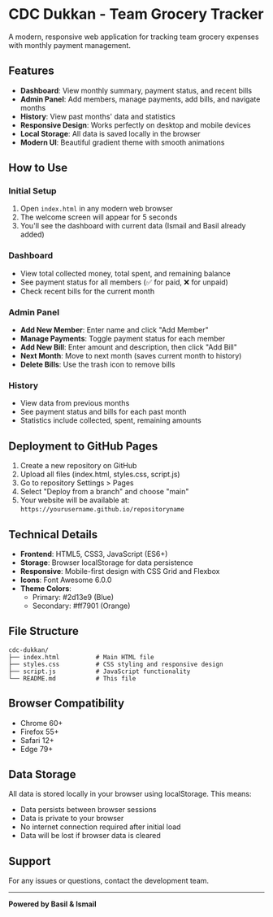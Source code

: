 # CDC Dukkan - Team Grocery Tracker

A modern, responsive web application for tracking team grocery expenses with monthly payment management.

## Features

- **Dashboard**: View monthly summary, payment status, and recent bills
- **Admin Panel**: Add members, manage payments, add bills, and navigate months
- **History**: View past months' data and statistics
- **Responsive Design**: Works perfectly on desktop and mobile devices
- **Local Storage**: All data is saved locally in the browser
- **Modern UI**: Beautiful gradient theme with smooth animations

## How to Use

### Initial Setup
1. Open `index.html` in any modern web browser
2. The welcome screen will appear for 5 seconds
3. You'll see the dashboard with current data (Ismail and Basil already added)

### Dashboard
- View total collected money, total spent, and remaining balance
- See payment status for all members (✅ for paid, ❌ for unpaid)
- Check recent bills for the current month

### Admin Panel
- **Add New Member**: Enter name and click "Add Member"
- **Manage Payments**: Toggle payment status for each member
- **Add New Bill**: Enter amount and description, then click "Add Bill"
- **Next Month**: Move to next month (saves current month to history)
- **Delete Bills**: Use the trash icon to remove bills

### History
- View data from previous months
- See payment status and bills for each past month
- Statistics include collected, spent, remaining amounts

## Deployment to GitHub Pages

1. Create a new repository on GitHub
2. Upload all files (index.html, styles.css, script.js)
3. Go to repository Settings > Pages
4. Select "Deploy from a branch" and choose "main"
5. Your website will be available at: `https://yourusername.github.io/repositoryname`

## Technical Details

- **Frontend**: HTML5, CSS3, JavaScript (ES6+)
- **Storage**: Browser localStorage for data persistence
- **Responsive**: Mobile-first design with CSS Grid and Flexbox
- **Icons**: Font Awesome 6.0.0
- **Theme Colors**: 
  - Primary: #2d13e9 (Blue)
  - Secondary: #ff7901 (Orange)

## File Structure

```
cdc-dukkan/
├── index.html          # Main HTML file
├── styles.css          # CSS styling and responsive design
├── script.js           # JavaScript functionality
└── README.md           # This file
```

## Browser Compatibility

- Chrome 60+
- Firefox 55+
- Safari 12+
- Edge 79+

## Data Storage

All data is stored locally in your browser using localStorage. This means:
- Data persists between browser sessions
- Data is private to your browser
- No internet connection required after initial load
- Data will be lost if browser data is cleared

## Support

For any issues or questions, contact the development team.

---

**Powered by Basil & Ismail**

